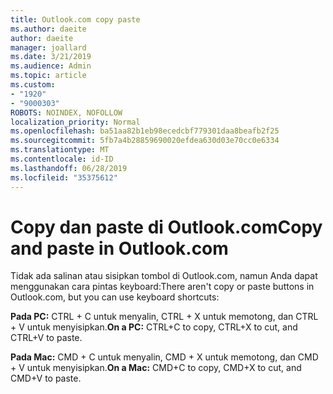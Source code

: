 ```yaml
---
title: Outlook.com copy paste
ms.author: daeite
author: daeite
manager: joallard
ms.date: 3/21/2019
ms.audience: Admin
ms.topic: article
ms.custom:
- "1920"
- "9000303"
ROBOTS: NOINDEX, NOFOLLOW
localization_priority: Normal
ms.openlocfilehash: ba51aa82b1eb98ecedcbf779301daa8beafb2f25
ms.sourcegitcommit: 5fb7a4b28859690020efdea630d03e70cc0e6334
ms.translationtype: MT
ms.contentlocale: id-ID
ms.lasthandoff: 06/28/2019
ms.locfileid: "35375612"
---
```

# <a name="copy-and-paste-in-outlookcom"></a><span data-ttu-id="6f75f-102">Copy dan paste di Outlook.com</span><span class="sxs-lookup"><span data-stu-id="6f75f-102">Copy and paste in Outlook.com</span></span>

<span data-ttu-id="6f75f-103">Tidak ada salinan atau sisipkan tombol di Outlook.com, namun Anda dapat menggunakan cara pintas keyboard:</span><span class="sxs-lookup"><span data-stu-id="6f75f-103">There aren't copy or paste buttons in Outlook.com, but you can use keyboard shortcuts:</span></span>

<span data-ttu-id="6f75f-104">**Pada PC:** CTRL + C untuk menyalin, CTRL + X untuk memotong, dan CTRL + V untuk menyisipkan.</span><span class="sxs-lookup"><span data-stu-id="6f75f-104">**On a PC:** CTRL+C to copy, CTRL+X to cut, and CTRL+V to paste.</span></span>

<span data-ttu-id="6f75f-105">**Pada Mac:** CMD + C untuk menyalin, CMD + X untuk memotong, dan CMD + V untuk menyisipkan.</span><span class="sxs-lookup"><span data-stu-id="6f75f-105">**On a Mac:** CMD+C to copy, CMD+X to cut, and CMD+V to paste.</span></span>